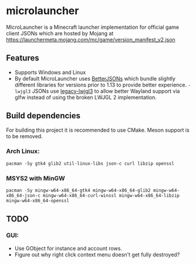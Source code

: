 # microlauncher

MicroLauncher is a Minecraft launcher implementation for official game client JSONs which are hosted by Mojang at https://launchermeta.mojang.com/mc/game/version_manifest_v2.json

## Features
- Supports Windows and Linux
- By default MicroLauncher uses [BetterJSONs](https://github.com/MCPHackers/BetterJSONs) which bundle slightly different libraries for versions prior to 1.13 to provide better experience. `-lwjgl3` JSONs use [legacy-lwjgl3](https://github.com/MCPHackers/legacy-lwjgl3) to allow better Wayland support via glfw instead of using the broken LWJGL 2 implementation.

## Build dependencies
For building this project it is recommended to use CMake. Meson support is to be removed.

### Arch Linux:
```
pacman -Sy gtk4 glib2 util-linux-libs json-c curl libzip openssl
```

### MSYS2 with MinGW
```
pacman -Sy mingw-w64-x86_64-gtk4 mingw-w64-x86_64-glib2 mingw-w64-x86_64-json-c mingw-w64-x86_64-curl-winssl mingw-w64-x86_64-libzip mingw-w64-x86_64-openssl
```

## TODO

### GUI:
- Use GObject for instance and account rows.
- Figure out why right click context menu doesn't get fully destroyed?
